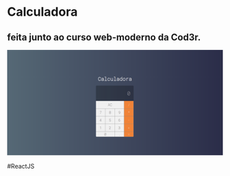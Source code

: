 # Calculadora 

## feita junto ao curso web-moderno da Cod3r.

![calc-img](https://github.com/juliop3p/calculadora-react/blob/master/Calculator-web.png)

#ReactJS

